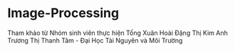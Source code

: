 # Image-Processing
Tham khảo từ Nhóm sinh viên thực hiện Tống Xuân Hoài Đặng Thị Kim Anh Trương Thị Thanh Tâm - Đại Học Tài Nguyên và Môi Trường
